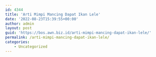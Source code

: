 ```yaml
---
id: 4344
title: 'Arti Mimpi Mancing Dapat Ikan Lele'
date: '2022-08-23T15:39:55+00:00'
author: admin
layout: post
guid: 'https://bos.awn.biz.id/arti-mimpi-mancing-dapat-ikan-lele/'
permalink: /arti-mimpi-mancing-dapat-ikan-lele/
categories:
    - Uncategorized
---
```


